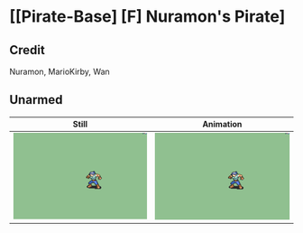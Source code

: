 # [\[Pirate-Base\] \[F\] Nuramon's Pirate]

## Credit

Nuramon, MarioKirby, Wan
	
## Unarmed

| Still | Animation |
| :---: | :-------: |
| ![Unarmed still](./Unarmed_000.png) | ![Unarmed animation](./Unarmed.gif) |
